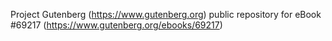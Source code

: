 Project Gutenberg (https://www.gutenberg.org) public repository for
eBook #69217 (https://www.gutenberg.org/ebooks/69217)
